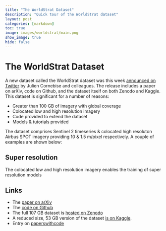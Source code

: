 ```yaml
---
title: "The WorldStrat Dataset"
description: "Quick tour of the WorldStrat dataset"
layout: post
categories: [markdown]
toc: true
image: images/worldstrat/main.png
show_image: true
hide: false
---
```

# The WorldStrat Dataset

A new dataset called the WorldStrat dataset was this week [announced on Twitter](https://twitter.com/JCornebise/status/1549356696664956928?s=20&t=0vTPK4qaRNRtx3YCHpA7Rg) by Julien Cornebise and colleagues. The release includes a paper on arXiv, code on Github, and the dataset itself on both Zenodo and Kaggle. This dataset is significant for a number of reasons:

- Greater than 100 GB of imagery with global coverage
- Colocated low and high resolution imagery
- Code provided to extend the dataset
- Models & tutorials provided

The dataset comprises Sentinel 2 timeseries & colocated high resoluton Airbus SPOT imagery providing 10 & 1.5 m/pixel respectively. A couple of examples are shown below:


## Super resolution
The colocated low and high resolution imagery enables the training of super resolution models

## Links
- The [paper on arXiv](https://arxiv.org/abs/2207.06418)
- The [code on Github](https://github.com/worldstrat/worldstrat)
- The full 107 GB dataset is [hosted on Zenodo](https://zenodo.org/record/6810792#.YtjNb-zMK3I)
- A reduced size, 53 GB version of the dataset [is on Kaggle](https://www.kaggle.com/datasets/jucor1/worldstrat). 
- Entry on [paperswithcode](https://paperswithcode.com/dataset/worldstrat)
